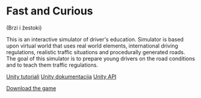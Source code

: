 # Fast and Curious
(Brzi i žestoki)

This is an interactive simulator of driver's education. Simulator is based upon virtual world that uses real world elements, international driving regulations, realistic traffic situations and procedurally generated roads.
The goal of this simulator is to prepare young drivers on the road conditions and to teach them traffic regulations.

[Unity tutoriali](https://unity3d.com/learn/tutorials)
[Unity dokumentacija](http://docs.unity3d.com/Manual/index.html)
[Unity API](http://docs.unity3d.com/ScriptReference/index.html)

[Download the game](https://drive.google.com/folderview?id=0B7_EVZFDuiRTa1BrRnJfXzd1a3M&usp=sharing)
